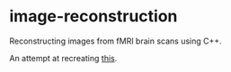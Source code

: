 # image-reconstruction
Reconstructing images from fMRI brain scans using C++.

An attempt at recreating [this](https://ar5iv.labs.arxiv.org/html/1906.12181).
